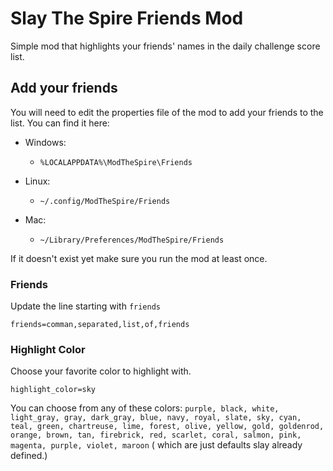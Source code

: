 # Slay The Spire Friends Mod

Simple mod that highlights your friends' names in the daily challenge score list.

## Add your friends

You will need to edit the properties file of the mod to add your friends to the list. You can find it here:

- Windows:
    -     %LOCALAPPDATA%\ModTheSpire\Friends
- Linux:
    -     ~/.config/ModTheSpire/Friends
- Mac:
    -     ~/Library/Preferences/ModTheSpire/Friends

If it doesn't exist yet make sure you run the mod at least once.

### Friends

Update the line starting with `friends`

```
friends=comman,separated,list,of,friends
```

### Highlight Color

Choose your favorite color to highlight with.

```
highlight_color=sky
```

You can choose from any of these colors:
`purple, black, white, light_gray, gray, dark_gray, blue, navy, royal, slate, sky, cyan, teal, green, chartreuse, lime, forest, olive, yellow, gold, goldenrod, orange, brown, tan, firebrick, red, scarlet, coral, salmon, pink, magenta, purple, violet, maroon` (
which are just defaults slay already defined.)



